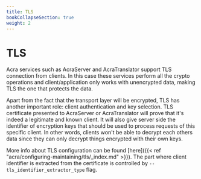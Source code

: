 ```yaml
---
title: TLS
bookCollapseSection: true
weight: 2
---
```


# TLS

Acra services such as AcraServer and AcraTranslator support TLS connection from clients.
In this case these services perform all the crypto operations and client/application only works with unencrypted data,
making TLS the one that protects the data.

Apart from the fact that the transport layer will be encrypted, TLS has another important role:
client authentication and key selection.
TLS certificate presented to AcraServer or AcraTranslator will prove that it's indeed a legitimate and known client.
It will also give server side the identifier of encryption keys that should be used to process requests of this specific client.
In other words, clients won't be able to decrypt each others data since they can only decrypt things encrypted with their own keys.

More info about TLS configuration can be found [here]({{< ref "acra/configuring-maintaining/tls/_index.md" >}}).
The part where client identifier is extracted from the certificate is controlled by `--tls_identifier_extractor_type` flag.
